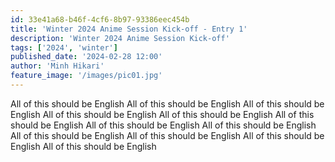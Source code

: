 ```yaml
---
id: 33e41a68-b46f-4cf6-8b97-93386eec454b
title: 'Winter 2024 Anime Session Kick-off - Entry 1'
description: 'Winter 2024 Anime Session Kick-off'
tags: ['2024', 'winter']
published_date: '2024-02-28 12:00'
author: 'Minh Hikari'
feature_image: '/images/pic01.jpg'
---
```


All of this should be English
All of this should be English
All of this should be English
All of this should be English
All of this should be English
All of this should be English
All of this should be English
All of this should be English
All of this should be English
All of this should be English
All of this should be English
All of this should be English
